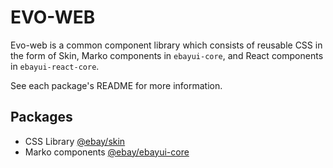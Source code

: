# EVO-WEB

Evo-web is a common component library which consists of reusable CSS in the form of Skin, Marko components in `ebayui-core`, and React components in `ebayui-react-core`.

See each package's README for more information.

## Packages

- CSS Library [@ebay/skin](./packages/skin/README.md)
- Marko components [@ebay/ebayui-core](./packages/ebayui-core/README.md)

